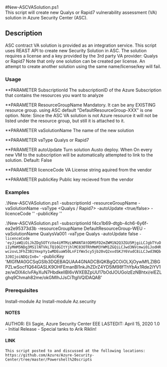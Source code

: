 #New-ASCVASolution.ps1  
  This script will create new Qualys or Rapid7 vulnerability assessment (VA) solution in Azure Security Center (ASC).
   
## Description  
  ASC contract VA solution is provided as an integration service. This script uses REAST API to create new Security Solution in ASC.
  The solution requires a license and a key provided by the 3rd party VA provider: Qualys or Rapid7
  Note that only one solution can be created per license. An attempt to create another solution using the same name/license/key will fail.

### Usage
  **PARAMETER SubscriptionId
  The subscriptionID of the Azure Subscription that contains the resources you want to analyze

  **PARAMETER ResourceGroupName
  Mandatory. It can be any EXISTING resource group. using ASC default "DefaultResourceGroup-XXX" is one option.
  Note: Since the ASC VA solution is not Azure resource it will not be listed under the resource group, but still it is attached to it.

  **PARAMETER vaSolutionName
  The name of the new solution

  **PARAMETER vaType
  Qualys or Rapid7

  **PARAMETER autoUpdate
  Turn solution Austo deploy. 
  When On every new VM to the subscription will be automatically attempted to link to the solution.
  Default: False

  **PARAMETER licenceCode
  VA License string aquired from the vendor
  
  **PARAMETER publicKey
  Public key recieved from the vendor

### Examples
   .\New-ASCVASolution.ps1 -subscriptionId <Subscription Id> -resourceGroupName <RG Name> -vaSolutionName <New solution name> -vaType <Qualys / Rapid7> -autoUpdate <true/false> -licenceCode '<License Code from vendor>' -publicKey '<Public Key recieved from vendor>'
   
   
   .\New-ASCVASolution.ps1 -subscriptionId f4cx1b69-dtgb-4ch6-6y6f-ea2e95373d3b -resourceGroupName DefaultResourceGroup-WEU -vaSolutionName QualysVa001 -vaType Qualys -autoUpdate false `
   -licenceCode 'eyJjaWQiOiJkZDg5OTYzXe4iMTMzLWM4NTAtODM5FD2mZWM1N2Q3ZGU5MjgiLCJgbTYuOiIyMmM5NDg3MS1lNTVkLTQ1OGItYjhlMC03OTRhMmM3YWM1ZGQiLCJwd3NVcmwiOiJodHRwczovL3FhZ3B1YmxpYy1wMDEuaW50LnF1YWx5cy5jb20vQ2xvdSKJY6VudC8iLCJwd3NQb3J0IjoiNDQzIn0=' `
   -publicKey 'MIGfMA0GCSqGSIb3DQEBAQUAA4GNADCBiQKBgQCOiOLXjOywMfLZIBGPZLwSocf1Q64GASLK9OHFEmanBl1nkJhZDrZ4YD5lM98fThYbAx1Rde2iYV1ze/wDlX4cIvFAyXuN7HbdkeIlBl6vWXEBZpUU17bOdJOUGolzEzNBhtxi/elEZLghq9Chmah82me/okGMIhJJsCiTtglVQIDAQAB'

### Prerequisites
  Install-module Az
  Install-module Az.security
   
#### NOTES
   AUTHOR: Eli Sagie, Azure Security Center EEE 
   LASTEDIT: April 15, 2020 1.0
    - Initial Release
    - Special tanks to Arik Riklin!

#### LINK
    This script posted to and discussed at the following locations:
    https://github.com/Azure/Azure-Security-Center/tree/master/Powershell%20scripts